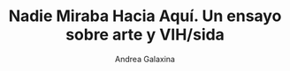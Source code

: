 ---
title: "Nadie Miraba Hacia Aquí. Un ensayo sobre arte y VIH/sida"
subtitle: ""
description: ""
layout: book
author: Andrea Galaxina
started: 2023-06-01
read: 2023-06-01
status: read
rating: 4
color: 
cover: 
pages: 248
link: 
---